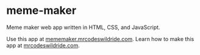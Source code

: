 # meme-maker

Meme maker web app written in HTML, CSS, and JavaScript.

Use this app at [mememaker.mrcodeswildride.com](https://mememaker.mrcodeswildride.com/).
Learn how to make this app at [mrcodeswildride.com](https://www.mrcodeswildride.com/).
